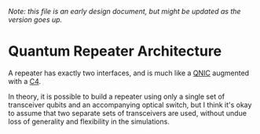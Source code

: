 
*Note: this file is an early design document, but might be updated as the version goes up.*

# Quantum Repeater Architecture #

A repeater has exactly two interfaces, and is much like a
[QNIC](QNIC.md) augmented with a [C4](C4.md).

In theory, it is possible to build a repeater using only a single set
of transceiver qubits and an accompanying optical switch, but I think
it's okay to assume that two separate sets of transceivers are used,
without undue loss of generality and flexibility in the simulations.
